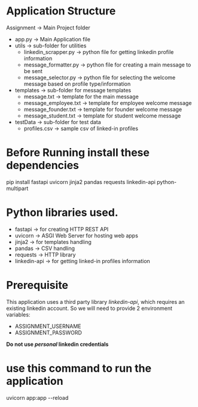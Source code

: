 # Application Structure
Assignment                  -> Main Project folder
- app.py                    -> Main Application file
- utils                     -> sub-folder for utilities
  - linkedin_scrapper.py    -> python file for getting linkedin profile information
  - message_formatter.py    -> python file for creating a main message to be sent
  - message_selector.py     -> python file for selecting the welcome message based on profile type/information
- templates                 -> sub-folder for message templates
  - message.txt             -> template for the main message
  - message_employee.txt    -> template for employee welcome message
  - message_founder.txt     -> template for founder welcome message
  - message_student.txt     -> template for student welcome message
- testData                  -> sub-folder for test data
  - profiles.csv            -> sample csv of linked-in profiles

# Before Running install these dependencies
pip install fastapi uvicorn jinja2 pandas requests linkedin-api python-multipart

# Python libraries used.
- fastapi           -> for creating HTTP REST API
- uvicorn           -> ASGI Web Server for hosting web apps
- jinja2            -> for templates handling
- pandas            -> CSV handling
- requests          -> HTTP library
- linkedin-api      -> for getting linked-in profiles information

# Prerequisite

This application uses a third party library *linkedin-api*, which requires an existing linkedin account. So we will need to provide 2 environment variables:
- ASSIGNMENT_USERNAME
- ASSIGNMENT_PASSWORD

**Do not use *personal* linkedin credentials**

# use this command to run the application
uvicorn app:app --reload
